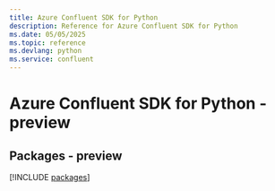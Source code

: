 ```yaml
---
title: Azure Confluent SDK for Python
description: Reference for Azure Confluent SDK for Python
ms.date: 05/05/2025
ms.topic: reference
ms.devlang: python
ms.service: confluent
---
```

# Azure Confluent SDK for Python - preview
## Packages - preview
[!INCLUDE [packages](confluent-index.md)]
